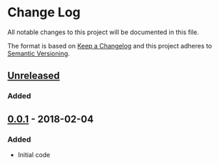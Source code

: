 # Change Log
All notable changes to this project will be documented in this file.

The format is based on [Keep a Changelog](http://keepachangelog.com/)
and this project adheres to [Semantic Versioning](http://semver.org/).

## [Unreleased]
### Added


## [0.0.1] - 2018-02-04
### Added
- Initial code

[Unreleased]: https://github.com/dwettstein/node-red-contrib-mystrom/compare/v0.0.1...HEAD
[0.0.1]: https://github.com/dwettstein/node-red-contrib-mystrom/tree/v0.0.1
